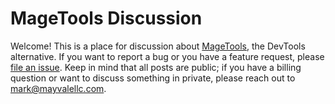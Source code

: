 # MageTools Discussion

Welcome! This is a place for discussion about [MageTools](https://mage.tools), the DevTools alternative. If you want to report a bug or you have a feature request, please [file an issue](https://github.com/markthomasmiller/magetools-discussion/issues). Keep in mind that all posts are public; if you have a billing question or want to discuss something in private, please reach out to [mark@mayvalellc.com](mailto:mark@mayvalellc.com).
